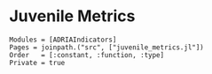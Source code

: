 # Juvenile Metrics

```@autodocs
Modules = [ADRIAIndicators]
Pages = joinpath.("src", ["juvenile_metrics.jl"])
Order   = [:constant, :function, :type]
Private = true
```
